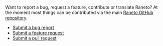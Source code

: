 <!-- 
{
  "order":1,
  "targetAudience":"user",
  "version":"1.0.0"
}
-->

Want to report a bug, request a feature, contribute or translate Raneto? At the moment most things can be
contributed via the main [Raneto GitHub repository](https://github.com/gilbitron/Raneto).

* [Submit a bug report](https://github.com/gilbitron/Raneto/issues?labels=bug)
* [Submit a feature request](https://github.com/gilbitron/Raneto/issues?labels=enhancement)
* [Submit a pull request](https://github.com/gilbitron/Raneto/pulls)
